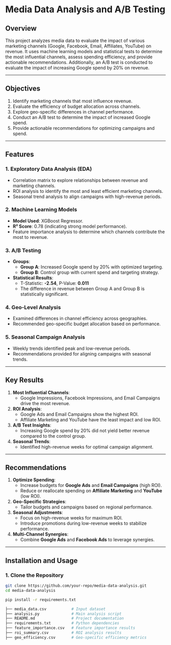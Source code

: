 # Media Data Analysis and A/B Testing

## Overview
This project analyzes media data to evaluate the impact of various marketing channels (Google, Facebook, Email, Affiliates, YouTube) on revenue. It uses machine learning models and statistical tests to determine the most influential channels, assess spending efficiency, and provide actionable recommendations. Additionally, an A/B test is conducted to evaluate the impact of increasing Google spend by 20% on revenue.

---

## Objectives
1. Identify marketing channels that most influence revenue.
2. Evaluate the efficiency of budget allocation across channels.
3. Explore geo-specific differences in channel performance.
4. Conduct an A/B test to determine the impact of increased Google spend.
5. Provide actionable recommendations for optimizing campaigns and spend.

---

## Features
### 1. **Exploratory Data Analysis (EDA)**
- Correlation matrix to explore relationships between revenue and marketing channels.
- ROI analysis to identify the most and least efficient marketing channels.
- Seasonal trend analysis to align campaigns with high-revenue periods.

### 2. **Machine Learning Models**
- **Model Used**: XGBoost Regressor.
- **R² Score**: 0.78 (indicating strong model performance).
- Feature importance analysis to determine which channels contribute the most to revenue.

### 3. **A/B Testing**
- **Groups**:
  - **Group A**: Increased Google spend by 20% with optimized targeting.
  - **Group B**: Control group with current spend and targeting strategy.
- **Statistical Results**:
  - T-Statistic: **-2.54**, P-Value: **0.011**
  - The difference in revenue between Group A and Group B is statistically significant.

### 4. **Geo-Level Analysis**
- Examined differences in channel efficiency across geographies.
- Recommended geo-specific budget allocation based on performance.

### 5. **Seasonal Campaign Analysis**
- Weekly trends identified peak and low-revenue periods.
- Recommendations provided for aligning campaigns with seasonal trends.

---

## Key Results
1. **Most Influential Channels**:
   - Google Impressions, Facebook Impressions, and Email Campaigns drive the most revenue.
2. **ROI Analysis**:
   - Google Ads and Email Campaigns show the highest ROI.
   - Affiliate Marketing and YouTube have the least impact and low ROI.
3. **A/B Test Insights**:
   - Increasing Google spend by 20% did not yield better revenue compared to the control group.
4. **Seasonal Trends**:
   - Identified high-revenue weeks for optimal campaign alignment.

---

## Recommendations
1. **Optimize Spending**:
   - Increase budgets for **Google Ads** and **Email Campaigns** (high ROI).
   - Reduce or reallocate spending on **Affiliate Marketing** and **YouTube** (low ROI).
2. **Geo-Specific Strategies**:
   - Tailor budgets and campaigns based on regional performance.
3. **Seasonal Adjustments**:
   - Focus on high-revenue weeks for maximum ROI.
   - Introduce promotions during low-revenue weeks to stabilize performance.
4. **Multi-Channel Synergies**:
   - Combine **Google Ads** and **Facebook Ads** to leverage synergies.

---

## Installation and Usage

### **1. Clone the Repository**
```bash
git clone https://github.com/your-repo/media-data-analysis.git
cd media-data-analysis

pip install -r requirements.txt

├── media_data.csv           # Input dataset
├── analysis.py              # Main analysis script
├── README.md                # Project documentation
├── requirements.txt         # Python dependencies
├── feature_importance.csv   # Feature importance results
├── roi_summary.csv          # ROI analysis results
├── geo_efficiency.csv       # Geo-specific efficiency metrics

